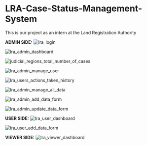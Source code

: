 # LRA-Case-Status-Management-System
This is our project as an intern at the Land Registration Authority

**ADMIN SIDE:**
![lra_login](https://github.com/constRG/LRA-Case-Status-Management-System/assets/103750848/cd0a7204-bbe4-4b02-a35b-281f2ea576fb)

![lra_admin_dashboard](https://github.com/constRG/LRA-Case-Status-Management-System/assets/103750848/34322ff6-00e4-40e2-bd96-4848ce99636c)

![judicial_regions_total_number_of_cases](https://github.com/constRG/LRA-Case-Status-Management-System/assets/103750848/d3f9d57d-bcf1-4bd4-8efc-a952a9f59532)

![lra_admin_manage_user](https://github.com/constRG/LRA-Case-Status-Management-System/assets/103750848/48cceba1-5968-45a5-8698-d7a20a45c55c)

![lra_users_actions_taken_history](https://github.com/constRG/LRA-Case-Status-Management-System/assets/103750848/f6a8d1ca-12dd-4263-8817-721790d6e555)

![lra_admin_manage_all_data](https://github.com/constRG/LRA-Case-Status-Management-System/assets/103750848/8656e516-91cd-407b-85d2-9e4b7d472cb1)

![lra_admin_add_data_form](https://github.com/constRG/LRA-Case-Status-Management-System/assets/103750848/eb59b22c-a9b6-4e10-ac72-2ec8ac5a112d)

![lra_admin_update_data_form](https://github.com/constRG/LRA-Case-Status-Management-System/assets/103750848/d100a152-48cb-4f37-a229-353c9aa69ffd)


**USER SIDE:**
![lra_user_dashboard](https://github.com/constRG/LRA-Case-Status-Management-System/assets/103750848/69750546-cebd-4d26-9f38-32c37cdd6c5d)

![lra_user_add_data_form](https://github.com/constRG/LRA-Case-Status-Management-System/assets/103750848/e21c5529-e73e-417f-94ef-ea467f1261dd)


**VIEWER SIDE:**
![lra_viewer_dashboard](https://github.com/constRG/LRA-Case-Status-Management-System/assets/103750848/8004d883-5030-422c-994c-53ac293d27a3)










